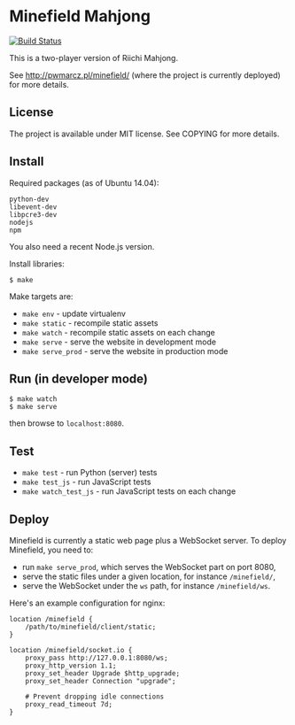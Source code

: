 
# Minefield Mahjong

[![Build Status](https://travis-ci.org/pwmarcz/minefield.svg?branch=master)](https://travis-ci.org/pwmarcz/minefield)

This is a two-player version of Riichi Mahjong.

See http://pwmarcz.pl/minefield/ (where the project is currently deployed) for more details.

## License

The project is available under MIT license. See COPYING for more details.

## Install

Required packages (as of Ubuntu 14.04):

    python-dev
    libevent-dev
    libpcre3-dev
    nodejs
    npm

You also need a recent Node.js version.

Install libraries:

    $ make

Make targets are:

  - `make env` - update virtualenv
  - `make static` - recompile static assets
  - `make watch` - recompile static assets on each change
  - `make serve` - serve the website in development mode
  - `make serve_prod` - serve the website in production mode

## Run (in developer mode)

    $ make watch
    $ make serve

then browse to `localhost:8080`.

## Test

  - `make test` - run Python (server) tests
  - `make test_js` - run JavaScript tests
  - `make watch_test_js` - run JavaScript tests on each change

## Deploy

Minefield is currently a static web page plus a WebSocket server.
To deploy Minefield, you need to:

  - run `make serve_prod`, which serves the WebSocket part on port 8080,
  - serve the static files under a given location, for instance `/minefield/`,
  - serve the WebSocket under the `ws` path, for instance `/minefield/ws`.

Here's an example configuration for nginx:

    location /minefield {
        /path/to/minefield/client/static;
    }

    location /minefield/socket.io {
        proxy_pass http://127.0.0.1:8080/ws;
        proxy_http_version 1.1;
        proxy_set_header Upgrade $http_upgrade;
        proxy_set_header Connection "upgrade";

        # Prevent dropping idle connections
        proxy_read_timeout 7d;
    }
